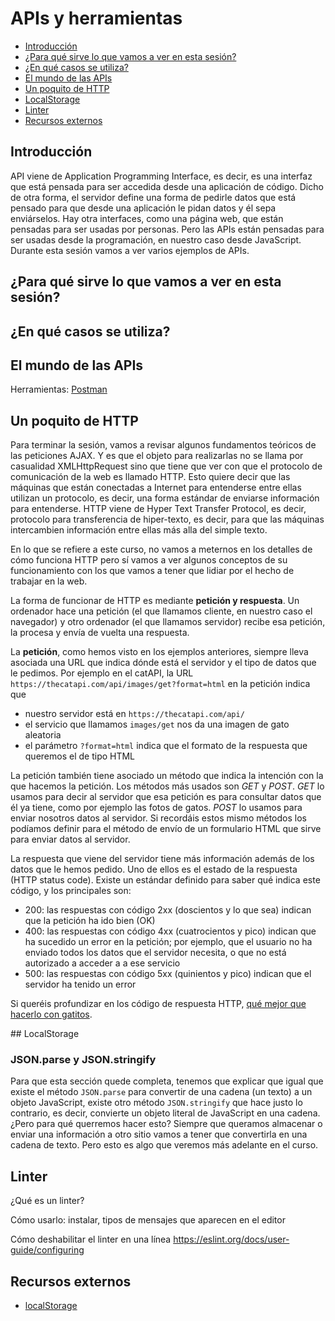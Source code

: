 # APIs y herramientas

<!-- TOC START min:2 max:2 link:true update:true -->
- [Introducción](#introduccin)
- [¿Para qué sirve lo que vamos a ver en esta sesión?](#para-qu-sirve-lo-que-vamos-a-ver-en-esta-sesin)
- [¿En qué casos se utiliza?](#en-qu-casos-se-utiliza)
- [El mundo de las APIs](#el-mundo-de-las-apis)
- [Un poquito de HTTP](#un-poquito-de-http)
- [LocalStorage](#localstorage)
- [Linter](#linter)
- [Recursos externos](#recursos-externos)

<!-- TOC END -->

## Introducción

API viene de Application Programming Interface, es decir, es una interfaz que está pensada para ser accedida desde una aplicación de código. Dicho de otra forma, el servidor define una forma de pedirle datos que está pensado para que desde una aplicación le pidan datos y él sepa enviárselos. Hay otra interfaces, como una página web, que están pensadas para ser usadas por personas. Pero las APIs están pensadas para ser usadas desde la programación, en nuestro caso desde JavaScript. Durante esta sesión vamos a ver varios ejemplos de APIs.


## ¿Para qué sirve lo que vamos a ver en esta sesión?


## ¿En qué casos se utiliza?


## El mundo de las APIs


Herramientas: [Postman](https://www.getpostman.com/)

## Un poquito de HTTP

Para terminar la sesión, vamos a revisar algunos fundamentos teóricos de las peticiones AJAX. Y es que el objeto para realizarlas no se llama por casualidad XMLHttpRequest sino que tiene que ver con que el protocolo de comunicación de la web es llamado HTTP. Esto quiere decir que las máquinas que están conectadas a Internet para entenderse entre ellas utilizan un protocolo, es decir, una forma estándar de enviarse información para entenderse. HTTP viene de Hyper Text Transfer Protocol, es decir, protocolo para transferencia de hiper-texto, es decir, para que las máquinas intercambien información entre ellas más alla del simple texto.

En lo que se refiere a este curso, no vamos a meternos en los detalles de cómo funciona HTTP pero sí vamos a ver algunos conceptos de su funcionamiento con los que vamos a tener que lidiar por el hecho de trabajar en la web.

La forma de funcionar de HTTP es mediante **petición y respuesta**. Un ordenador hace una petición (el que llamamos cliente, en nuestro caso el navegador) y otro ordenador (el que llamamos servidor) recibe esa petición, la procesa y envía de vuelta una respuesta.

La **petición**, como hemos visto en los ejemplos anteriores, siempre lleva asociada una URL que indica dónde está el servidor y el tipo de datos que le pedimos. Por ejemplo en el catAPI, la URL `https://thecatapi.com/api/images/get?format=html` en la petición indica que
- nuestro servidor está en `https://thecatapi.com/api/`
- el servicio que llamamos `images/get` nos da una imagen de gato aleatoria
- el parámetro `?format=html` indica que el formato de la respuesta que queremos el de tipo HTML

La petición también tiene asociado un método que indica la intención con la que hacemos la petición. Los métodos más usados son *GET* y *POST*. *GET* lo usamos para decir al servidor que esa petición es para consultar datos que él ya tiene, como por ejemplo las fotos de gatos. *POST* lo usamos para enviar nosotros datos al servidor. Si recordáis estos mismo métodos los podíamos definir para el método de envío de un formulario HTML que sirve para enviar datos al servidor.

La respuesta que viene del servidor tiene más información además de los datos que le hemos pedido. Uno de ellos es el estado de la respuesta (HTTP status code). Existe un estándar definido para saber qué indica este código, y los principales son:
- 200: las respuestas con código 2xx (doscientos y lo que sea) indican que la petición ha ido bien (OK)
- 400: las respuestas con código 4xx (cuatrocientos y pico) indican que ha sucedido un error en la petición; por ejemplo, que el usuario no ha enviado todos los datos que el servidor necesita, o que no está autorizado a acceder a a ese servicio
- 500: las respuestas con código 5xx (quinientos y pico) indican que el servidor ha tenido un error

Si queréis profundizar en los código de respuesta HTTP, [qué mejor que hacerlo con gatitos](https://http.cat/).

## LocalStorage

### JSON.parse y JSON.stringify

Para que esta sección quede completa, tenemos que explicar que igual que existe el método `JSON.parse` para convertir de una cadena (un texto) a un objeto JavaScript, existe otro método `JSON.stringify` que hace justo lo contrario, es decir, convierte un objeto literal de JavaScript en una cadena. ¿Pero para qué querremos hacer esto? Siempre que queramos almacenar o enviar una información a otro sitio vamos a tener que convertirla en una cadena de texto. Pero esto es algo que veremos más adelante en el curso.

## Linter

¿Qué es un linter?

Cómo usarlo: instalar, tipos de mensajes que aparecen en el editor

Cómo deshabilitar el linter en una línea
https://eslint.org/docs/user-guide/configuring

## Recursos externos

- [localStorage](https://developer.mozilla.org/en-US/docs/Web/API/Window/localStorage)
